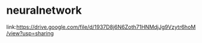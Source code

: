 # neuralnetwork
link:https://drive.google.com/file/d/1937D8j6N6Zoth71HNMdjJg9Vzytr6hoM/view?usp=sharing

